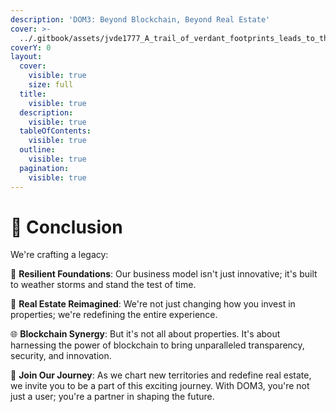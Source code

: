 ```yaml
---
description: 'DOM3: Beyond Blockchain, Beyond Real Estate'
cover: >-
  ../.gitbook/assets/jvde1777_A_trail_of_verdant_footprints_leads_to_the_dome_each_s_8c3cae41-b549-4ae5-87bf-7ac71856bb74.png
coverY: 0
layout:
  cover:
    visible: true
    size: full
  title:
    visible: true
  description:
    visible: true
  tableOfContents:
    visible: true
  outline:
    visible: true
  pagination:
    visible: true
---
```


# 🔶 Conclusion

We're crafting a legacy:

🔗 **Resilient Foundations**: Our business model isn't just innovative; it's built to weather storms and stand the test of time.

🏡 **Real Estate Reimagined**: We're not just changing how you invest in properties; we're redefining the entire experience.

🌐 **Blockchain Synergy**: But it's not all about properties. It's about harnessing the power of blockchain to bring unparalleled transparency, security, and innovation.

🚀 **Join Our Journey**: As we chart new territories and redefine real estate, we invite you to be a part of this exciting journey. With DOM3, you're not just a user; you're a partner in shaping the future.
